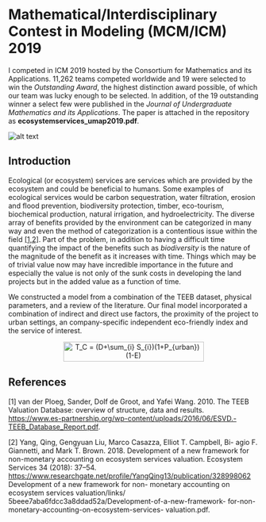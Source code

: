 # Mathematical/Interdisciplinary Contest in Modeling (MCM/ICM) 2019

I competed in ICM 2019 hosted by the Consortium for Mathematics and its Applications. 11,262 teams competed worldwide and 19 were selected to win the *Outstanding Award*, the highest distinction award possible, of which our team was lucky enough to be selected. In addition, of the 19 outstanding winner a select few were published in the *Journal of Undergraduate Mathematics and its Applications*. The paper is attached in the repository as **ecosystemservices_umap2019.pdf**.


![alt text](https://github.com/isaranwrap/ICM2019/blob/master/resource_breakdown.png)


## Introduction

Ecological (or ecosystem) services are services which are provided by the ecosystem and could be beneficial to humans. Some examples of ecological services would be carbon sequestration, water filtration, erosion and flood prevention, biodiversity protection, timber, eco-tourism, biochemical production, natural irrigation, and hydroelectricity. The diverse array of benefits provided by the environment can be categorized in many way and even the method of categorization is a contentious issue within the field [[1,2]](#1,2). Part of the problem, in addition to having a difficult time quantifying the impact of the benefits such as *biodiversity* is the nature of the magnitude of the benefit as it increases with time. Things which may be of trivial value now may have incredible importance in the future and especially the value is not only of the sunk costs in developing the land projects but in the added value as a function of time. 

We constructed a model from a combination of the TEEB dataset, physical parameters, and a review of the literature. Our final model incorporated a combination of indirect and direct use factors, the proximity of the project to urban settings, an company-specific independent eco-friendly index and the service of interest. 


<div style="text-align:center">
<img src="https://bit.ly/3akZOoN" align="center" border="0" alt="T_C = (D+\sum_{i} S_{i})(1+P_{urban})(1-E)" width="283" height="40" />
</div>

## References
<a id="1"> [1] </a> 
van der Ploeg, Sander, Dolf de Groot, and Yafei Wang. 2010. 
The TEEB Valuation Database: overview of structure, data and results. https://www.es-partnership.org/wp-content/uploads/2016/06/ESVD.-TEEB_Database_Report.pdf.

<a id="2"> [2] </a>
Yang, Qing, Gengyuan Liu, Marco Casazza, Elliot T. Campbell, Bi- agio F. Giannetti, and Mark T. Brown. 2018. 
Development of a new framework for non-monetary accounting on ecosystem services valuation. 
Ecosystem Services 34 (2018): 37–54. 
https://www.researchgate.net/profile/YangQing13/publication/328998062 
Development of a new framework for non-
monetary accounting on ecosystem services valuation/links/ 5beee7aba6fdcc3a8ddad52a/Development-of-a-new-framework- for-non-monetary-accounting-on-ecosystem-services- valuation.pdf.
